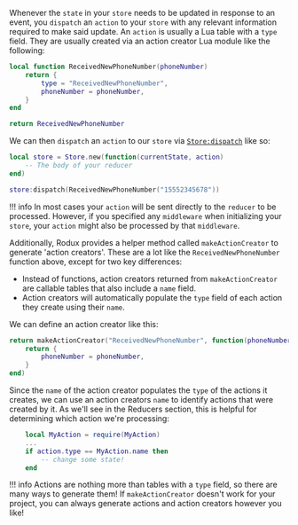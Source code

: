Whenever the `state` in your `store` needs to be updated in response to an event, you `dispatch` an `action` to your `store` with any relevant information required to make said update. An `action` is usually a Lua table with a `type` field. They are usually created via an action creator Lua module like the following:

```lua
local function ReceivedNewPhoneNumber(phoneNumber)
	return {
		type = "ReceivedNewPhoneNumber",
		phoneNumber = phoneNumber,
	}
end

return ReceivedNewPhoneNumber
```

We can then `dispatch` an `action` to our `store` via [`Store:dispatch`](../api-reference.md#storedispatch) like so:

```lua
local store = Store.new(function(currentState, action)
	-- The body of your reducer
end)

store:dispatch(ReceivedNewPhoneNumber("15552345678"))
```

!!! info
	In most cases your `action` will be sent directly to the `reducer` to be processed. However, if you specified any `middleware` when initializing your `store`, your `action` might also be processed by that `middleware`.

Additionally, Rodux provides a helper method called `makeActionCreator` to generate 'action creators'. These are a lot like the `ReceivedNewPhoneNumber` function above, except for two key differences:

* Instead of functions, action creators returned from `makeActionCreator` are callable tables that also include a `name` field.
* Action creators will automatically populate the `type` field of each action they create using their `name`.

We can define an action creator like this:

```lua
return makeActionCreator("ReceivedNewPhoneNumber", function(phoneNumber)
	return {
		phoneNumber = phoneNumber,
	}
end)
```

Since the `name` of the action creator populates the `type` of the actions it creates, we can use an action creators `name` to identify actions that were created by it. As we'll see in the Reducers section, this is helpful for determining which action we're processing:

```lua
	local MyAction = require(MyAction)
	...
	if action.type == MyAction.name then
		-- change some state!
	end
```

!!! info
	Actions are nothing more than tables with a `type` field, so there are many ways to generate them! If `makeActionCreator` doesn't work for your project, you can always generate actions and action creators however you like!